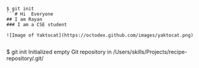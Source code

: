 ```
$ git init
```# Hi  Everyone
## I am Rayan
### I am a CSE student

![Image of Yaktocat](https://octodex.github.com/images/yaktocat.png)


```
$ git init
Initialized empty Git repository in /Users/skills/Projects/recipe-repository/.git/
```
